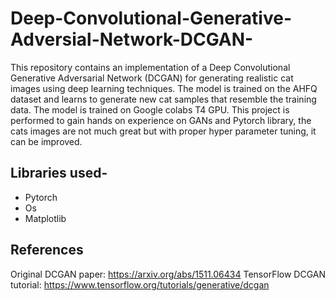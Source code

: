 # Deep-Convolutional-Generative-Adversial-Network-DCGAN-

This repository contains an implementation of a Deep Convolutional Generative Adversarial Network (DCGAN) for generating realistic cat images using deep learning techniques. The model is trained on the AHFQ dataset and learns to generate new cat samples that resemble the training data. The model is trained on Google colabs T4 GPU. This project is performed to gain hands on experience on GANs and Pytorch library, the cats images are not much great but with proper hyper parameter tuning, it can be improved.

## Libraries used-
- Pytorch
- Os
- Matplotlib

## References

Original DCGAN paper: https://arxiv.org/abs/1511.06434
TensorFlow DCGAN tutorial: https://www.tensorflow.org/tutorials/generative/dcgan

